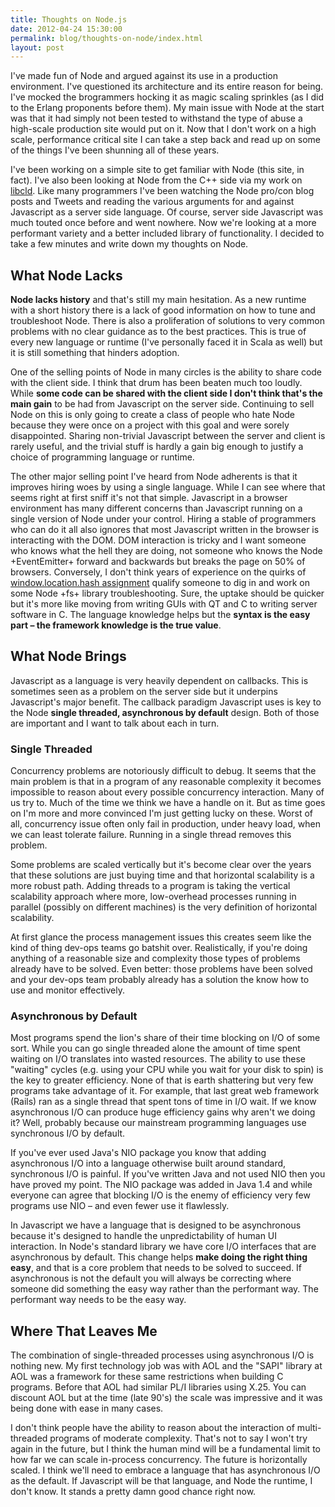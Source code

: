```yaml
---
title: Thoughts on Node.js
date: 2012-04-24 15:30:00
permalink: blog/thoughts-on-node/index.html
layout: post
---
```


I've made fun of Node and argued against its use in a production environment. I've questioned its architecture and its entire reason for being. I've mocked the brogrammers hocking it as magic scaling sprinkles (as I did to the Erlang proponents before them). My main issue with Node at the start was that it had simply not been tested to withstand the type of abuse a high-scale production site would put on it. Now that I don't work on a high scale, performance critical site I can take a step back and read up on some of the things I've been shunning all of these years.

I've been working on a simple site to get familiar with Node (this site, in fact). I've also been looking at Node from the C++ side via my work on [libcld](https://github.com/mzsanford/cld). Like many programmers I've been watching the Node pro/con blog posts and Tweets and reading the various arguments for and against Javascript as a server side language. Of course, server side Javascript was much touted once before and went nowhere. Now we're looking at a more performant variety and a better included library of functionality. I decided to take a few minutes and write down my thoughts on Node.

## What Node Lacks

**Node lacks history** and that's still my main hesitation. As a new runtime with a short history there is a lack of good information on how to tune and troubleshoot Node. There is also a proliferation of solutions to very common problems with no clear guidance as to the best practices. This is true of every new language or runtime (I've personally faced it in Scala as well) but it is still something that hinders adoption.

One of the selling points of Node in many circles is the ability to share code with the client side. I think that drum has been beaten much too loudly. While **some code can be shared with the client side I don't think that's the main gain** to be had from Javascript on the server side. Continuing to sell Node on this is only going to create a class of people who hate Node because they were once on a project with this goal and were sorely disappointed. Sharing non-trivial Javascript between the server and client is rarely useful, and the trivial stuff is hardly a gain big enough to justify a choice of programming language or runtime.

The other major selling point I've heard from Node adherents is that it improves hiring woes by using a single language. While I can see where that seems right at first sniff it's not that simple. Javascript in a browser environment has many different concerns than Javascript running on a single version of Node under your control. Hiring a stable of programmers who can do it all also ignores that most Javascript written in the browser is interacting with the DOM. DOM interaction is tricky and I want someone who knows what the hell they are doing, not someone who knows the Node +EventEmitter+ forward and backwards but breaks the page on 50% of browsers. Conversely, I don't think years of experience on the quirks of [window.location.hash assignment](http://mzsanford.com/blog/sufferin-safari-version-quirks) qualify someone to dig in and work on some Node +fs+ library troubleshooting. Sure, the uptake should be quicker but it's more like moving from writing GUIs with QT and C to writing server software in C. The language knowledge helps but the **syntax is the easy part – the framework knowledge is the true value**.

## What Node Brings

Javascript as a language is very heavily dependent on callbacks. This is sometimes seen as a problem on the server side but it underpins Javascript's major benefit. The callback paradigm Javascript uses is key to the Node **single threaded, asynchronous by default** design. Both of those are important and I want to talk about each in turn.

### Single Threaded

Concurrency problems are notoriously difficult to debug. It seems that the main problem is that in a program of any reasonable complexity it becomes impossible to reason about every possible concurrency interaction. Many of us try to. Much of the time we think we have a handle on it. But as time goes on I'm more and more convinced I'm just getting lucky on these. Worst of all, concurrency issue often only fail in production, under heavy load, when we can least tolerate failure. Running in a single thread removes this problem.

Some problems are scaled vertically but it's become clear over the years that these solutions are just buying time and that horizontal scalability is a more robust path. Adding threads to a program is taking the vertical scalability approach where more, low-overhead processes running in parallel (possibly on different machines) is the very definition of horizontal scalability.

At first glance the process management issues this creates seem like the kind of thing dev-ops teams go batshit over. Realistically, if you're doing anything of a reasonable size and complexity those types of problems already have to be solved. Even better: those problems have been solved and your dev-ops team probably already has a solution the know how to use and monitor effectively.

### Asynchronous by Default

Most programs spend the lion's share of their time blocking on I/O of some sort. While you can go single threaded alone the amount of time spent waiting on I/O translates into wasted resources. The ability to use these "waiting" cycles (e.g. using your CPU while you wait for your disk to spin) is the key to greater efficiency. None of that is earth shattering but very few programs take advantage of it. For example, that last great web framework (Rails) ran as a single thread that spent tons of time in I/O wait. If we know asynchronous I/O can produce huge efficiency gains why aren't we doing it? Well, probably because our mainstream programming languages use synchronous I/O by default.

If you've ever used Java's NIO package you know that adding asynchronous I/O into a language otherwise built around standard, synchronous I/O is painful. If you've written Java and not used NIO then you have proved my point. The NIO package was added in Java 1.4 and while everyone can agree that blocking I/O is the enemy of efficiency very few programs use NIO – and even fewer use it flawlessly.

In Javascript we have a language that is designed to be asynchronous because it's designed to handle the unpredictability of human UI interaction. In Node's standard library we have core I/O interfaces that are asynchronous by default. This change helps **make doing the right thing easy**, and that is a core problem that needs to be solved to succeed. If asynchronous is not the default you will always be correcting where someone did something the easy way rather than the performant way. The performant way needs to be the easy way.

## Where That Leaves Me

The combination of single-threaded processes using asynchronous I/O is nothing new. My first technology job was with AOL and the "SAPI" library at AOL was a framework for these same restrictions when building C programs. Before that AOL had similar PL/I libraries using X.25. You can discount AOL but at the time (late 90's) the scale was impressive and it was being done with ease in many cases.

I don't think people have the ability to reason about the interaction of multi-threaded programs of moderate complexity. That's not to say I won't try again in the future, but I think the human mind will be a fundamental limit to how far we can scale in-process concurrency. The future is horizontally scaled. I think we'll need to embrace a language that has asynchronous I/O as the default. If Javascript will be that language, and Node the runtime, I don't know. It stands a pretty damn good chance right now.
